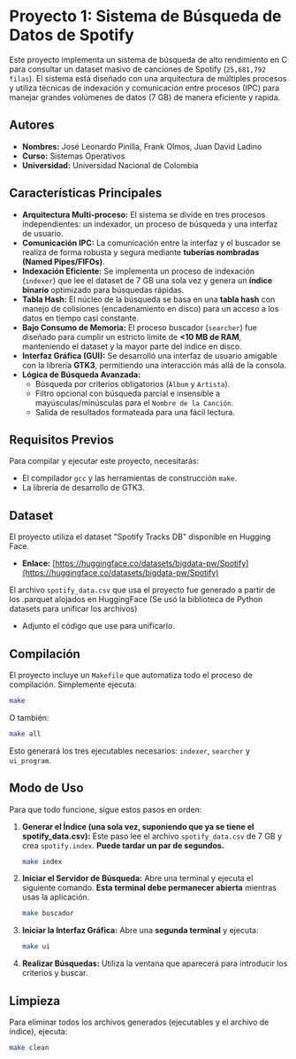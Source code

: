 # Proyecto 1: Sistema de Búsqueda de Datos de Spotify

Este proyecto implementa un sistema de búsqueda de alto rendimiento en C para consultar un dataset masivo de canciones de Spotify (`25,681,792 filas`). El sistema está diseñado con una arquitectura de múltiples procesos y utiliza técnicas de indexación y comunicación entre procesos (IPC) para manejar grandes volúmenes de datos (7 GB) de manera eficiente y rapida.

## Autores

* **Nombres:** José Leonardo Pinilla, Frank Olmos, Juan David Ladino
* **Curso:** Sistemas Operativos
* **Universidad:** Universidad Nacional de Colombia

## Características Principales

* **Arquitectura Multi-proceso:** El sistema se divide en tres procesos independientes: un indexador, un proceso de búsqueda y una interfaz de usuario.
* **Comunicación IPC:** La comunicación entre la interfaz y el buscador se realiza de forma robusta y segura mediante **tuberías nombradas (Named Pipes/FIFOs)**.
* **Indexación Eficiente:** Se implementa un proceso de indexación (`indexer`) que lee el dataset de 7 GB una sola vez y genera un **índice binario** optimizado para búsquedas rápidas.
* **Tabla Hash:** El núcleo de la búsqueda se basa en una **tabla hash** con manejo de colisiones (encadenamiento en disco) para un acceso a los datos en tiempo casi constante.
* **Bajo Consumo de Memoria:** El proceso buscador (`searcher`) fue diseñado para cumplir un estricto límite de **<10 MB de RAM**, manteniendo el dataset y la mayor parte del índice en disco.
* **Interfaz Gráfica (GUI):** Se desarrolló una interfaz de usuario amigable con la librería **GTK3**, permitiendo una interacción más allá de la consola.
* **Lógica de Búsqueda Avanzada:**
    * Búsqueda por criterios obligatorios (`Álbum` y `Artista`).
    * Filtro opcional con búsqueda parcial e insensible a mayúsculas/minúsculas para el `Nombre de la Canción`.
    * Salida de resultados formateada para una fácil lectura.

## Requisitos Previos

Para compilar y ejecutar este proyecto, necesitarás:

* El compilador `gcc` y las herramientas de construcción `make`.
* La librería de desarrollo de GTK3.

## Dataset

El proyecto utiliza el dataset "Spotify Tracks DB" disponible en Hugging Face.
* **Enlace:** [https://huggingface.co/datasets/bigdata-pw/Spotify](https://huggingface.co/datasets/bigdata-pw/Spotify)

El archivo `spotify_data.csv` que usa el proyecto fue generado a partir de los .parquet alojados en HuggingFace
(Se usó la biblioteca de Python datasets para unificar los archivos)
- Adjunto el código que use para unificarlo.
## Compilación

El proyecto incluye un `Makefile` que automatiza todo el proceso de compilación. Simplemente ejecuta:

```bash
make
```
O también:
```bash
make all
```
Esto generará los tres ejecutables necesarios: `indexer`, `searcher` y `ui_program`.

## Modo de Uso

Para que todo funcione, sigue estos pasos en orden:

1.  **Generar el Índice (una sola vez, suponiendo que ya se tiene el spotify_data.csv):**
    Este paso lee el archivo `spotify_data.csv` de 7 GB y crea `spotify.index`. **Puede tardar un par de segundos.**
    ```bash
    make index
    ```

2.  **Iniciar el Servidor de Búsqueda:**
    Abre una terminal y ejecuta el siguiente comando. **Esta terminal debe permanecer abierta** mientras usas la aplicación.
    ```bash
    make buscador
    ```

3.  **Iniciar la Interfaz Gráfica:**
    Abre una **segunda terminal** y ejecuta:
    ```bash
    make ui
    ```

4.  **Realizar Búsquedas:** Utiliza la ventana que aparecerá para introducir los criterios y buscar.

## Limpieza

Para eliminar todos los archivos generados (ejecutables y el archivo de índice), ejecuta:
```bash
make clean
```
